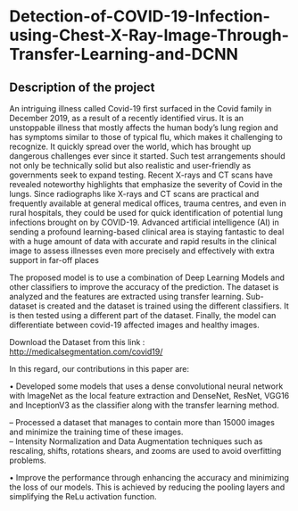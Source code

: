 # Detection-of-COVID-19-Infection-using-Chest-X-Ray-Image-Through-Transfer-Learning-and-DCNN
## Description of the project

An intriguing illness called Covid-19 first surfaced in the Covid family in December 2019, as a result of a recently identified virus. It is an unstoppable illness that mostly affects the human body’s lung region and has symptoms similar to those of typical flu, which makes it challenging to recognize. It quickly spread over the world, which has brought up dangerous challenges ever since it started. Such test arrangements should not only be technically solid but also realistic and user-friendly as governments seek to expand testing. Recent X-rays and CT scans have revealed noteworthy highlights that emphasize the severity of Covid in the lungs. Since radiographs like X-rays and CT scans are practical and frequently available at general medical offices, trauma centres, and even in rural hospitals, they could be used for quick identification of potential lung infections brought on by COVID-19. Advanced artificial intelligence (AI) in sending a profound learning-based clinical area is staying fantastic to deal with a huge amount of data with accurate and rapid results in the clinical image to assess illnesses even more precisely and effectively with extra support in far-off places

The proposed model is to use a combination of Deep Learning Models and other classifiers to improve the accuracy of the prediction. The dataset is analyzed and the features are extracted using transfer learning. Sub-dataset is created and the dataset is trained using the different classifiers. It is then tested using a different part of the dataset. Finally, the model can differentiate between covid-19 affected images and healthy images.

Download the Dataset from this link : http://medicalsegmentation.com/covid19/ 

In this regard, our contributions in this paper are: 

• Developed some models that uses a dense convolutional neural network with ImageNet as the local feature extraction and DenseNet, ResNet, VGG16 and InceptionV3 as the classifier along with the transfer learning method. 

  – Processed a dataset that manages to contain more than 15000 images and minimize the training time of these images.     
  – Intensity Normalization and Data Augmentation techniques such as rescaling, shifts, rotations shears, and zooms are used to avoid overfitting problems. 
  
• Improve the performance through enhancing the accuracy and minimizing the loss of our models. This is achieved by reducing the pooling layers and simplifying the ReLu activation function.

